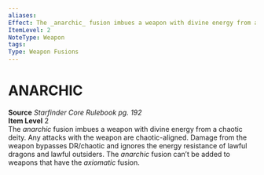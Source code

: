 ```yaml
---
aliases: 
Effect: The _anarchic_ fusion imbues a weapon with divine energy from a chaotic deity. Any attacks with the weapon are chaotic-aligned. Damage from the weapon bypasses DR/chaotic and ignores the energy resistance of lawful dragons and lawful outsiders. The _anarchic_ fusion can’t be added to weapons that have the _axiomatic_ fusion.
ItemLevel: 2
NoteType: Weapon
tags: 
Type: Weapon Fusions
---
```

# ANARCHIC
**Source** _Starfinder Core Rulebook pg. 192_  
**Item Level** 2  
The _anarchic_ fusion imbues a weapon with divine energy from a chaotic deity. Any attacks with the weapon are chaotic-aligned. Damage from the weapon bypasses DR/chaotic and ignores the energy resistance of lawful dragons and lawful outsiders. The _anarchic_ fusion can’t be added to weapons that have the _axiomatic_ fusion.